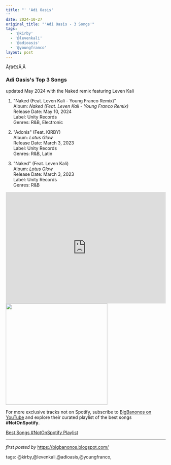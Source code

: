 ```yaml
---
title: "' 'Adi Oasis'
'"
date: 2024-10-27
original_title: "'Adi Oasis - 3 Songs'"
tags:
  - '@kirby'
  - '@levenkali'
  - '@adioasis'
  - '@youngfranco'
layout: post
---
```

<p>Ãƒâ€šÃ‚Â </p>
<h3><strong>Adi Oasis's Top 3 Songs</strong></h3>
<p>updated May 2024 with the Naked remix featuring Leven Kali</p>
<ol>
<li><p>"Naked (Feat. Leven Kali - Young Franco Remix)"<br />Album: <em>Naked (Feat. Leven Kali - Young Franco Remix)</em><br />Release Date: May 10, 2024<br />Label: Unity Records<br />Genres: R&B, Electronic</p></li>
<li><p>"Adonis" (Feat. KIRBY)<br />Album: <em>Lotus Glow</em><br />Release Date: March 3, 2023<br />Label: Unity Records<br />Genres: R&B, Latin</p></li>
<li><p>"Naked" (Feat. Leven Kali)<br />Album: <em>Lotus Glow</em><br />Release Date: March 3, 2023<br />Label: Unity Records<br />Genres: R&B</p></li>
</ol>
<iframe allow="autoplay; clipboard-write; encrypted-media; fullscreen; picture-in-picture" allowfullscreen="" frameborder="0" height="352" loading="lazy" src="https://open.spotify.com/embed/playlist/3XPDvsGMZiwqIW1GX5x2Th?utm_source=generator" width="100%"></iframe>
<div class="separator">
<a href="https://i.scdn.co/image/ab67616d0000b273aadecbe6414e30c56fa8efab" >
<img alt="" border="0" data-original-height="1024" data-original-width="1548" src="https://i.scdn.co/image/ab67616d0000b273aadecbe6414e30c56fa8efab" width="320" />
</a>
</div>


<!--Subscribe and Playlist Links-->
<div>
    <p>For more exclusive tracks not on Spotify, subscribe to <a href="https://www.youtube.com/@BigBanonos" target="_blank">BigBanonos on YouTube</a> and explore their curated playlist of the best songs <strong>#NotOnSpotify</strong>.</p>
    <p><a href="https://www.youtube.com/playlist?list=PLtuNtuTatqI0kFahUCbtbfenC_ET5O_tr" target="_blank">Best Songs #NotOnSpotify Playlist<br /></a></p></div>

<hr />

<p><em>first posted by</em> <a href="https://bigbanonos.blogspot.com/" rel="noopener" target="_new">https://bigbanonos.blogspot.com/</a></p>

<p>tags: @kirby,@levenkali,@adioasis,@youngfranco,</p>
